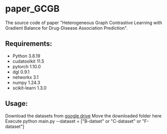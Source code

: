 # paper_GCGB
The source code of paper "Heterogeneous Graph Contrastive Learning with Gradient Balance for Drug-Disease Association Prediction".

## Requirements:
-  Python 3.8.19
-  cudatoolkit 11.5
-  pytorch 1.10.0
-  dgl 0.9.1
-  networkx 3.1
-  numpy 1.24.3
-  scikit-learn 1.3.0


## Usage:
Download the datasets from [google drive]([https://www.runoob.com](https://drive.google.com/drive/folders/1w9orlSgM_HlwGwaVWPLYgRqbjdQc7RCv))
Move the downloaded folder here
Execute python main.py --dataset = ["B-datset" or "C-dataset" or "F-dataset"]
